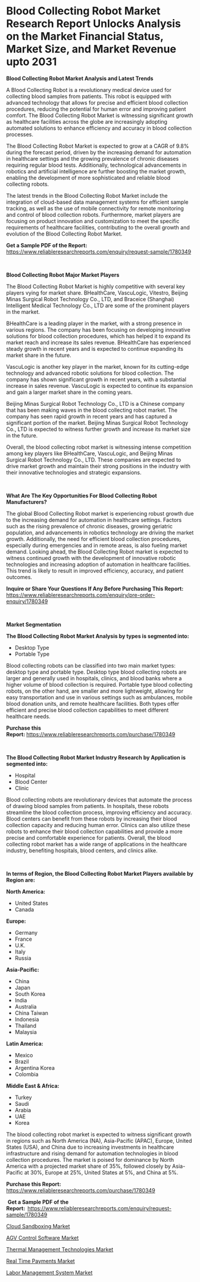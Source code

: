 <p><h1>Blood Collecting Robot Market Research Report Unlocks Analysis on the Market Financial Status, Market Size, and Market Revenue upto 2031</h1></p><p><strong>Blood Collecting Robot Market Analysis and Latest Trends</strong></p>
<p><p>A Blood Collecting Robot is a revolutionary medical device used for collecting blood samples from patients. This robot is equipped with advanced technology that allows for precise and efficient blood collection procedures, reducing the potential for human error and improving patient comfort. The Blood Collecting Robot Market is witnessing significant growth as healthcare facilities across the globe are increasingly adopting automated solutions to enhance efficiency and accuracy in blood collection processes.</p><p>The Blood Collecting Robot Market is expected to grow at a CAGR of 9.8% during the forecast period, driven by the increasing demand for automation in healthcare settings and the growing prevalence of chronic diseases requiring regular blood tests. Additionally, technological advancements in robotics and artificial intelligence are further boosting the market growth, enabling the development of more sophisticated and reliable blood collecting robots.</p><p>The latest trends in the Blood Collecting Robot Market include the integration of cloud-based data management systems for efficient sample tracking, as well as the use of mobile connectivity for remote monitoring and control of blood collection robots. Furthermore, market players are focusing on product innovation and customization to meet the specific requirements of healthcare facilities, contributing to the overall growth and evolution of the Blood Collecting Robot Market.</p></p>
<p><strong>Get a Sample PDF of the Report:&nbsp;</strong> <a href="https://www.reliableresearchreports.com/enquiry/request-sample/1780349">https://www.reliableresearchreports.com/enquiry/request-sample/1780349</a></p>
<p>&nbsp;</p>
<p><strong>Blood Collecting Robot Major Market Players</strong></p>
<p><p>The Blood Collecting Robot Market is highly competitive with several key players vying for market share. BHealthCare, VascuLogic, Vitestro, Beijing Minas Surgical Robot Technology Co., LTD, and Braceice (Shanghai) Intelligent Medical Technology Co., LTD are some of the prominent players in the market.</p><p>BHealthCare is a leading player in the market, with a strong presence in various regions. The company has been focusing on developing innovative solutions for blood collection procedures, which has helped it to expand its market reach and increase its sales revenue. BHealthCare has experienced steady growth in recent years and is expected to continue expanding its market share in the future.</p><p>VascuLogic is another key player in the market, known for its cutting-edge technology and advanced robotic solutions for blood collection. The company has shown significant growth in recent years, with a substantial increase in sales revenue. VascuLogic is expected to continue its expansion and gain a larger market share in the coming years.</p><p>Beijing Minas Surgical Robot Technology Co., LTD is a Chinese company that has been making waves in the blood collecting robot market. The company has seen rapid growth in recent years and has captured a significant portion of the market. Beijing Minas Surgical Robot Technology Co., LTD is expected to witness further growth and increase its market size in the future.</p><p>Overall, the blood collecting robot market is witnessing intense competition among key players like BHealthCare, VascuLogic, and Beijing Minas Surgical Robot Technology Co., LTD. These companies are expected to drive market growth and maintain their strong positions in the industry with their innovative technologies and strategic expansions.</p></p>
<p>&nbsp;</p>
<p><strong>What Are The Key Opportunities For Blood Collecting Robot Manufacturers?</strong></p>
<p><p>The global Blood Collecting Robot market is experiencing robust growth due to the increasing demand for automation in healthcare settings. Factors such as the rising prevalence of chronic diseases, growing geriatric population, and advancements in robotics technology are driving the market growth. Additionally, the need for efficient blood collection procedures, especially during emergencies and in remote areas, is also fueling market demand. Looking ahead, the Blood Collecting Robot market is expected to witness continued growth with the development of innovative robotic technologies and increasing adoption of automation in healthcare facilities. This trend is likely to result in improved efficiency, accuracy, and patient outcomes.</p></p>
<p><strong>Inquire or Share Your Questions If Any Before Purchasing This Report:</strong> <a href="https://www.reliableresearchreports.com/enquiry/pre-order-enquiry/1780349">https://www.reliableresearchreports.com/enquiry/pre-order-enquiry/1780349</a></p>
<p>&nbsp;</p>
<p><strong>Market Segmentation</strong></p>
<p><strong>The Blood Collecting Robot Market Analysis by types is segmented into:</strong></p>
<p><ul><li>Desktop Type</li><li>Portable Type</li></ul></p>
<p><p>Blood collecting robots can be classified into two main market types: desktop type and portable type. Desktop type blood collecting robots are larger and generally used in hospitals, clinics, and blood banks where a higher volume of blood collection is required. Portable type blood collecting robots, on the other hand, are smaller and more lightweight, allowing for easy transportation and use in various settings such as ambulances, mobile blood donation units, and remote healthcare facilities. Both types offer efficient and precise blood collection capabilities to meet different healthcare needs.</p></p>
<p><strong>Purchase this Report:&nbsp;</strong><a href="https://www.reliableresearchreports.com/purchase/1780349">https://www.reliableresearchreports.com/purchase/1780349</a></p>
<p>&nbsp;</p>
<p><strong>The Blood Collecting Robot Market Industry Research by Application is segmented into:</strong></p>
<p><ul><li>Hospital</li><li>Blood Center</li><li>Clinic</li></ul></p>
<p><p>Blood collecting robots are revolutionary devices that automate the process of drawing blood samples from patients. In hospitals, these robots streamline the blood collection process, improving efficiency and accuracy. Blood centers can benefit from these robots by increasing their blood collection capacity and reducing human error. Clinics can also utilize these robots to enhance their blood collection capabilities and provide a more precise and comfortable experience for patients. Overall, the blood collecting robot market has a wide range of applications in the healthcare industry, benefiting hospitals, blood centers, and clinics alike.</p></p>
<p>&nbsp;</p>
<p><strong>In terms of Region, the Blood Collecting Robot Market Players available by Region are:</strong></p>
<p>
    <p> <strong> North America: </strong>
        <ul>
            <li>United States</li>
            <li>Canada</li>
        </ul>
        </p> 
    <p> <strong> Europe: </strong>
        <ul>
            <li>Germany</li>
            <li>France</li>
            <li>U.K.</li>
            <li>Italy</li>
            <li>Russia</li>
        </ul>
        </p> 
    <p> <strong> Asia-Pacific: </strong>
        <ul>
            <li>China</li>
            <li>Japan</li>
            <li>South Korea</li>
            <li>India</li>
            <li>Australia</li>
            <li>China Taiwan</li>
            <li>Indonesia</li>
            <li>Thailand</li>
            <li>Malaysia</li>
        </ul>
        </p> 
    <p> <strong> Latin America: </strong>
        <ul>
            <li>Mexico</li>
            <li>Brazil</li>
            <li>Argentina Korea</li>
            <li>Colombia</li>
        </ul>
        </p> 
    <p> <strong> Middle East & Africa: </strong>
        <ul>
            <li>Turkey</li>
            <li>Saudi</li>
            <li>Arabia</li>
            <li>UAE</li>
            <li>Korea</li>
        </ul>
    </p>
    </p>
<p><p>The blood collecting robot market is expected to witness significant growth in regions such as North America (NA), Asia-Pacific (APAC), Europe, United States (USA), and China due to increasing investments in healthcare infrastructure and rising demand for automation technologies in blood collection procedures. The market is poised for dominance by North America with a projected market share of 35%, followed closely by Asia-Pacific at 30%, Europe at 25%, United States at 5%, and China at 5%.</p></p>
<p><strong>Purchase this Report: </strong><a href="https://www.reliableresearchreports.com/purchase/1780349">https://www.reliableresearchreports.com/purchase/1780349</a></p>
<p>&nbsp;<strong>Get a Sample PDF of the Report:&nbsp;&nbsp;</strong><a href="https://www.reliableresearchreports.com/enquiry/request-sample/1780349">https://www.reliableresearchreports.com/enquiry/request-sample/1780349</a></p>
<p><strong></strong></p>
<p><p><a href="https://medium.com/@kyliemorgan1913/cloud-sandboxing-market-insight-market-trends-growth-forecasted-from-2024-to-2031-6ede5e4dc01f">Cloud Sandboxing Market</a></p><p><a href="https://medium.com/@alesiabrahimi58/agv-control-software-market-outlook-industry-overview-and-forecast-2024-to-2031-179553f5ad5a">AGV Control Software Market</a></p><p><a href="https://medium.com/@kyliemorgan1913/thermal-management-technologies-market-insights-into-market-cagr-market-trends-and-growth-603fb37125f2">Thermal Management Technologies Market</a></p><p><a href="https://medium.com/@alesiabrahimi58/real-time-payments-market-size-reveals-the-best-marketing-channels-in-global-industry-904ea5b4f71d">Real Time Payments Market</a></p><p><a href="https://medium.com/@judyhunter52/labor-management-system-market-size-and-market-trends-complete-industry-overview-2024-to-2031-07b462bb943f">Labor Management System Market</a></p></p>